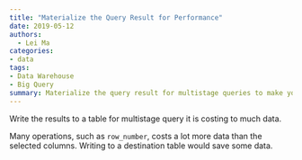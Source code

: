 ```yaml
---
title: "Materialize the Query Result for Performance"
date: 2019-05-12
authors:
  - Lei Ma
categories:
- data
tags:
- Data Warehouse
- Big Query
summary: Materialize the query result for multistage queries to make your query faster and lower the costs.
---
```


Write the results to a table for multistage query it is costing to much data.

Many operations, such as `row_number`, costs a lot more data than the selected columns. Writing to a destination table would save some data.

